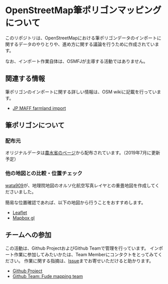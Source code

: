 # OpenStreetMap筆ポリゴンマッピングについて
このリポジトリは、OpenStreetMapにおける筆ポリゴンデータのインポートに関するデータのやりとりや、進め方に関する議論を行うために作成されています。

なお、インポート作業自体は、OSMFJが主導する活動ではありません。

## 関連する情報
筆ポリゴンのインポートに関する詳しい情報は、OSM wikiに記載を行っています。

* [JP MAFF farmland import](https://wiki.openstreetmap.org/wiki/JA:Import/Catalogue/JP_MAFF_farmland_import)

## 筆ポリゴンについて
### 配布元
オリジナルデータは[農水省のページ](http://www.maff.go.jp/j/tokei/porigon/index.html)から配布されています。（2019年7月に更新予定）

### 他の地図との比較・位置チェック
[wata909](https://github.com/wata909)が、地理院地図のオルソ化航空写真レイヤとの重畳地図を作成してくださいました。

簡易な位置確認であれば、以下の地図から行うことをおすすめします。

* [Leaflet](https://wata909.github.io/maff_fude_z16/)
* [Mapbox gl](https://wata909.github.io/balzac/)

## チームへの参加
この活動は、Github ProjectおよびGithub Teamで管理を行っています。
インポート作業に参加してみたいかたは、Team Memberにコンタクトをとってみてください。
作業に関する指摘は、[Issue](https://github.com/osmfj/farmland_fude_mapping/issues)までお寄せいただけると助かります。

* [Github Project](https://github.com/orgs/osmfj/projects/1)
* [Github Team: Fude mapping team](https://github.com/orgs/osmfj/teams/fude-mapping-team)
